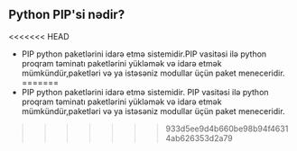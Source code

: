 ## Python PIP'si nədir?
<<<<<<< HEAD
- PIP python paketlərini idarə etmə sistemidir.PIP vasitəsi ilə python proqram təminatı paketlərini yükləmək və idarə etmək mümkündür,paketləri və ya istəsəniz modullar üçün paket meneceridir.
=======
- PIP python paketlərini idarə etmə sistemidir. PIP vasitəsi ilə python proqram təminatı paketlərini yükləmək və idarə etmək mümkündür,paketləri və ya istəsəniz modullar üçün paket meneceridir.
>>>>>>> 933d5ee9d4b660be98b94f46314ab626353d2a79
